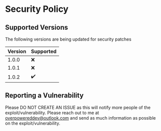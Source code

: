 # Security Policy

## Supported Versions 
The following versions are being updated for security patches

| Version | Supported          |
| ------- | ------------------ |
| 1.0.0   | :x: |
| 1.0.1   | :x: |
| 1.0.2  | :heavy_check_mark: |

## Reporting a Vulnerability
Please DO NOT CREATE AN ISSUE as this will notify more people of the exploit/vulnerability. Please reach out to me at overpowereddev@outlook.com and send as much information as possible on the exploit/vulnerability.
